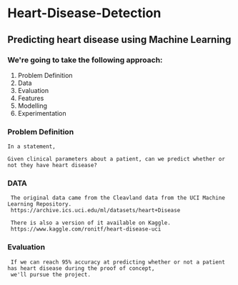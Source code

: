 # Heart-Disease-Detection

## Predicting heart disease using Machine Learning

### We're going to take the following approach:

1. Problem Definition
2. Data
3. Evaluation
4. Features
5. Modelling
6. Experimentation
###  Problem Definition
    In a statement,

    Given clinical parameters about a patient, can we predict whether or not they have heart disease?

###  DATA
     The original data came from the Cleavland data from the UCI Machine Learning Repository.
     https://archive.ics.uci.edu/ml/datasets/heart+Disease
  
     There is also a version of it available on Kaggle. 
     https://www.kaggle.com/ronitf/heart-disease-uci

### Evaluation
     If we can reach 95% accuracy at predicting whether or not a patient has heart disease during the proof of concept, 
     we'll pursue the project.
